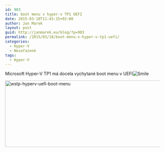 ```yaml
---
id: 903
title: boot menu v hyper-v TP1 UEFI
date: 2015-03-18T11:43:15+02:00
author: Jan Marek
layout: post
guid: http://janmarek.eu/blog/?p=903
permalink: /2015/03/18/boot-menu-v-hyper-v-tp1-uefi/
categories:
  - Hyper-V
  - Nezařazené
tags:
  - Hyper-V
---
```

Microsoft Hyper-V TP1 má docela vychytané boot menu v UEFI<img class="wlEmoticon wlEmoticon-smile" style="border-top-style: none; border-bottom-style: none; border-right-style: none; border-left-style: none" alt="Smile" src="http://janmarek.eu/wp-content/uploads/2015/03/wlEmoticon-smile.png" /> 

[<img title="wstp-hyperv-uefi-boot-menu" style="border-top: 0px; border-right: 0px; background-image: none; border-bottom: 0px; float: left; padding-top: 0px; padding-left: 0px; border-left: 0px; display: inline; padding-right: 0px" border="0" alt="wstp-hyperv-uefi-boot-menu" src="http://janmarek.eu/wp-content/uploads/2015/03/wstp-hyperv-uefi-boot-menu_thumb.png" width="644" align="left" height="217" />](http://janmarek.eu/wp-content/uploads/2015/03/wstp-hyperv-uefi-boot-menu.png)